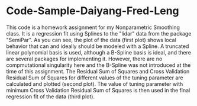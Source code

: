 # Code-Sample-Daiyang-Fred-Leng

This code is a homework assignment for my Nonparametric Smoothing class. It is a regression fit using Splines to the "lidar" data from the package "SemiPar". As you can see, the plot of the data (first plot) shows local behavior that can and ideally should be modeled with a Spline. A truncated linear polynomial basis is used, although a B-Spline basis is ideal, and there are several packages for implementing it. However, there are no compmutational singularity here and the B-Spline was not introduced at the time of this assignment. The Residual Sum of Squares and Cross Validation Residual Sum of Squares for different values of the tuning parameter are calculated and plotted (second plot). The value of tuning parameter with minimum Cross Validation Residual Sum of Squares is then used in the final regression fit of the data (third plot). 
